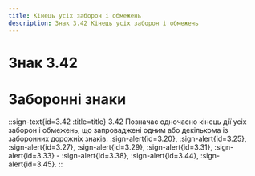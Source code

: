 ```yaml
---
title: Кінець усіх заборон і обмежень
description: Знак 3.42 Кінець усіх заборон і обмежень
---
```

# Знак 3.42
# Заборонні знаки
::sign-text{id=3.42 :title=title}
3.42 Позначає одночасно кінець дії усіх заборон і обмежень, що запроваджені одним або декількома із заборонних дорожніх знаків: :sign-alert{id=3.20}, :sign-alert{id=3.25}, :sign-alert{id=3.27}, :sign-alert{id=3.29}, :sign-alert{id=3.31}, :sign-alert{id=3.33} - :sign-alert{id=3.38}, :sign-alert{id=3.44}, :sign-alert{id=3.45}.
::